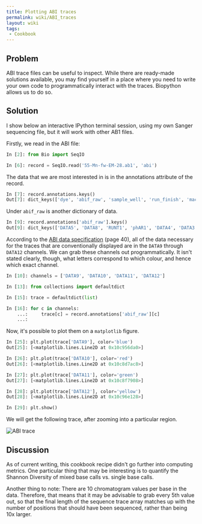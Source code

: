 ```yaml
---
title: Plotting ABI traces
permalink: wiki/ABI_traces
layout: wiki
tags:
 - Cookbook
---
```


Problem
-------

ABI trace files can be useful to inspect. While there are ready-made solutions available, you may find yourself in a place where you need to write your own code to programmatically interact with the traces. Biopython allows us to do so.

Solution
--------

I show below an interactive IPython terminal session, using my own Sanger sequencing file, but it will work with other AB1 files.

Firstly, we read in the ABI file:

``` python
In [2]: from Bio import SeqIO

In [6]: record = SeqIO.read('55-Mn-fw-EM-28.ab1', 'abi')
```

The data that we are most interested in is in the annotations attribute of the record.

```python
In [7]: record.annotations.keys()
Out[7]: dict_keys(['dye', 'abif_raw', 'sample_well', 'run_finish', 'machine_model', 'run_start', 'polymer'])
```

Under `abif_raw` is another dictionary of data.

```python
In [9]: record.annotations['abif_raw'].keys()
Out[9]: dict_keys(['DATA5', 'DATA8', 'RUNT1', 'phAR1', 'DATA4', 'DATA3', 'RUNT4', 'LsrP1', 'ASPt2', 'CTNM1', 'RUND1', 'RPrN1', 'DATA10', 'InSc1', 'SPAC2', 'phCH1', 'LNTD1', 'phQL1', 'S/N%1', 'RUND2', 'APrV1', 'SVER2', 'HCFG2', 'DyeW3', 'PLOC2', 'P1AM1', 'PTYP1', 'PDMF1', 'FVoc1', 'FTab1', 'RMXV1', 'TUBE1', 'DATA11', 'Tmpr1', 'BCTS1', 'SCAN1', 'EVNT1', 'DATA12', 'RMdX1', 'PBAS1', 'APXV1', 'User1', 'CpEP1', 'EVNT2', 'P2BA1', 'DATA1', 'APrN1', 'RUNT3', 'DySN1', 'B1Pt1', 'CTTL1', 'SVER3', 'SPAC1', 'APrX1', 'DATA9', 'RGNm1', 'EVNT4', 'RUND3', 'RUNT2', 'MODL1', 'PCON1', 'GTyp1', 'DyeW4', 'phTR2', 'PCON2', 'P2AM1', 'CTID1', 'CTOw1', 'ASPF1', 'EPVt1', 'SPAC3', 'SMLt1', 'NOIS1', 'NAVG1', 'B1Pt2', 'MCHN1', 'Rate1', 'DyeN2', 'AUDT1', 'RunN1', 'CMNT1', 'DSam1', 'DyeN3', 'RMdN1', 'AEPt1', 'RMdV1', 'P1WD1', 'Scan1', 'Scal1', 'InVt1', 'DyeN1', 'HCFG4', 'HCFG3', 'EVNT3', 'LIMS1', 'RUND4', 'ASPt1', 'SMED1', 'DyeW1', 'DCHT1', 'LAST1', 'PXLB1', 'SMPL1', 'Dye#1', 'APFN2', 'LANE1', 'P1RL1', 'P2RL1', 'FWO_1', 'RPrV1', 'phDY1', 'SVER1', 'DATA2', 'HCFG1', 'NLNE1', 'PLOC1', 'phTR1', 'RGOw1', 'DyeW2', 'Feat1', 'ARTN1', 'PSZE1', 'BufT1', 'DATA7', 'PBAS2', 'DyeN4', 'MODF1', 'AEPt2', 'PDMF2', 'DATA6'])
```

According to the [ABI data specification](http://www.appliedbiosystem.com/support/software_community/ABIF_File_Format.pdf) (page 40), all of the data necessary for the traces that are conventionally displayed are in the `DATA9` through `DATA12` channels. We can grab these channels out programmatically. It isn't stated clearly, though, what letters correspond to which colour, and hence which exact channel.

```python
In [10]: channels = ['DATA9', 'DATA10', 'DATA11', 'DATA12']

In [13]: from collections import defaultdict

In [15]: trace = defaultdict(list)

In [16]: for c in channels:
    ...:     trace[c] = record.annotations['abif_raw'][c]
    ...:
```

Now, it's possible to plot them on a `matplotlib` figure.

```python
In [25]: plt.plot(trace['DATA9'], color='blue')
Out[25]: [<matplotlib.lines.Line2D at 0x10c956da0>]

In [26]: plt.plot(trace['DATA10'], color='red')
Out[26]: [<matplotlib.lines.Line2D at 0x10c8d7ac8>]

In [27]: plt.plot(trace['DATA11'], color='green')
Out[27]: [<matplotlib.lines.Line2D at 0x10c8f7908>]

In [28]: plt.plot(trace['DATA12'], color='yellow')
Out[28]: [<matplotlib.lines.Line2D at 0x10c96e128>]

In [29]: plt.show()
```

We will get the following trace, after zooming into a particular region.

![ABI trace](/wiki/ABI_trace_homemade.png)

Discussion
----------
As of current writing, this cookbook recipe didn't go further into computing metrics. One particular thing that may be interesting is to quantify the Shannon Diversity of mixed base calls vs. single base calls.

Another thing to note: There are 10 chromatogram values per base in the data. Therefore, that means that it may be advisable to grab every 5th value out, so that the final length of the sequence trace array matches up with the number of positions that should have been sequenced, rather than being 10x larger.
